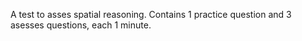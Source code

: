 A test to asses spatial reasoning. Contains 1 practice question and 3 asesses questions, each 1 minute.
